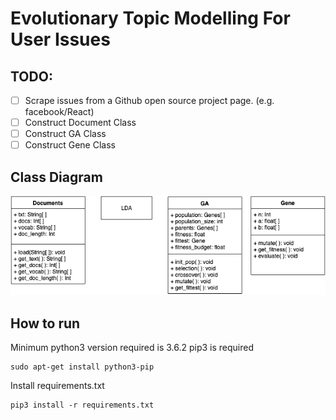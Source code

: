 # Evolutionary Topic Modelling For User Issues

## TODO:
- [ ] Scrape issues from a Github open source project page. (e.g. facebook/React)
- [ ] Construct Document Class
- [ ] Construct GA Class
- [ ] Construct Gene Class 

## Class Diagram
![Class Diagram](img/class-diagram.png)

## How to run
Minimum python3 version required is 3.6.2
pip3 is required
```
sudo apt-get install python3-pip
```
Install requirements.txt
```
pip3 install -r requirements.txt
```
